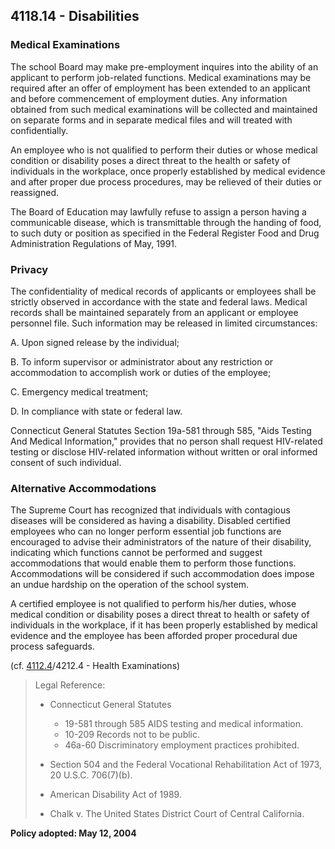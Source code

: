 ## 4118.14 - Disabilities

### Medical Examinations

The school Board may make pre-employment inquires into the ability of an applicant to perform job-related functions. Medical examinations may be required after an offer of employment has been extended to an applicant and before commencement of employment duties. Any information obtained from such medical examinations will be collected and maintained on separate forms and in separate medical files and will treated with confidentially.

An employee who is not qualified to perform their duties or whose medical condition or disability poses a direct threat to the health or safety of individuals in the workplace, once properly established by medical evidence and after proper due process procedures, may be relieved of their duties or reassigned.

The Board of Education may lawfully refuse to assign a person having a communicable disease, which is transmittable through the handing of food, to such duty or position as specified in the Federal Register Food and Drug Administration Regulations of May, 1991.

### Privacy

The confidentiality of medical records of applicants or employees shall be strictly observed in accordance with the state and federal laws. Medical records shall be maintained separately from an applicant or employee personnel file. Such information may be released in limited circumstances:

A.  Upon signed release by the individual;

B.  To inform supervisor or administrator about any restriction or accommodation to accomplish work or duties of the employee;

C.  Emergency medical treatment;

D.  In compliance with state or federal law.

Connecticut General Statutes Section 19a-581 through 585, "Aids Testing And Medical Information," provides that no person shall request HIV-related testing or disclose HIV-related information without written or oral informed consent of such individual.

### Alternative Accommodations

The Supreme Court has recognized that individuals with contagious diseases will be considered as having a disability. Disabled certified employees who can no longer perform essential job functions are encouraged to advise their administrators of the nature of their disability, indicating which functions cannot be performed and suggest accommodations that would enable them to perform those functions. Accommodations will be considered if such accommodation does impose an undue hardship on the operation of the school system.

A certified employee is not qualified to perform his/her duties, whose medical condition or disability poses a direct threat to health or safety of individuals in the workplace, if it has been properly established by medical evidence and the employee has been afforded proper procedural due process safeguards.

\(cf. [4112.4](/policies/4000/4112-4.md)/4212.4 - Health Examinations\)

> Legal Reference:
> 
> * Connecticut General Statutes
>   * 19-581 through 585 AIDS testing and medical information.
>   * 10-209 Records not to be public.
>   * 46a-60 Discriminatory employment practices prohibited.
> 
> * Section 504 and the Federal Vocational Rehabilitation Act of 1973, 20 U.S.C. 706\(7\)\(b\).
> * American Disability Act of 1989.
> * Chalk v. The United States District Court of Central California.

**Policy adopted:   May 12, 2004**


